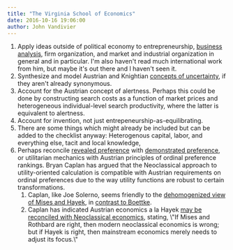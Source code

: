 ```yaml
---
title: "The Virginia School of Economics"
date: 2016-10-16 19:06:00
author: John Vandivier
---
```




<ol>
 	<li>Apply ideas outside of political economy to entrepreneurship, <a href=\"https://en.wikipedia.org/wiki/Business_analysis#Business_analysis_techniques\">business analysis</a>, firm organization, and market and industrial organization in general and in particular. I'm also haven't read much international work from him, but maybe it's out there and I haven't seen it.</li>
 	<li>Synthesize and model Austrian and Knightian <a href=\"http://www.afterecon.com/economics-and-finance/rational-estimation-price-uncertainty/\">concepts of uncertainty</a>, if they aren't already synonymous.</li>
 	<li>Account for the Austrian concept of alertness. Perhaps this could be done by constructing search costs as a function of market prices and heterogeneous individual-level search productivity, where the latter is equivalent to alertness.</li>
 	<li>Account for invention, not just entrepeneurship-as-equilibrating.</li>
 	<li>There are some things which might already be included but can be added to the checklist anyway: Heterogenous capital, labor, and everything else, tacit and local knowledge,</li>
 	<li>Perhaps reconcile <a href=\"https://en.wikipedia.org/w/index.php?title=Revealed_preference&amp;oldid=740034437#Criticism\">revealed preference</a> with <a href=\"https://mises.org/library/toward-reconstruction-utility-and-welfare-economics-0\">demonstrated preference</a>, or utilitarian mechanics with Austrian principles of ordinal preference rankings. Bryan Caplan has argued that the Neoclassical approach to utility-oriented calculation is compatible with Austrian requirements on ordinal preferences due to the way utility functions are robust to certain transformations.
<ol>
 	<li>Caplan, like Joe Solerno, seems friendly to the <a href=\"https://mises.org/library/mises-and-hayek-dehomogenized\">dehomogenized view of Mises and Hayek</a>, in <a href=\"https://papers.ssrn.com/sol3/papers.cfm?abstract_id=1531112\">contrast to Boettke</a>.</li>
 	<li>Caplan has indicated Austrian economics a la Hayek <a href=\"http://econfaculty.gmu.edu/bcaplan/whyaust.htm\">may be reconciled with Neoclassical economics</a>, stating, \"If Mises and Rothbard are right, then modern neoclassical economics is wrong; but if Hayek is right, then mainstream economics merely needs to adjust its focus.\"</li>
</ol>
</li>
</ol>